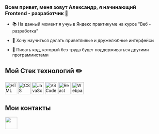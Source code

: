 ### Всем привет, меня зовут Александр, я начинающий Frontend - разработчик 👋

- 📚 На данный момент я учуь в Яндекс практикуме на курсе "Веб - разработка"

 - 👷 Хочу научиться делать приветливые и дружелюбные интерфейсы

 - 👯 Писать код, который без труда будет поддерживаться другими программистами
  
  ## Мой Стек технологий ✏️
  <p>
  <img src="https://cdn.icon-icons.com/icons2/2415/PNG/512/html_original_wordmark_logo_icon_146478.png" alt="HTML" height="40">
  <img src="https://cdn.icon-icons.com/icons2/2415/PNG/512/css_original_wordmark_logo_icon_146576.png" alt="CSS" height="40">
  <img src="https://cdn.icon-icons.com/icons2/2108/PNG/512/javascript_icon_130900.png" alt="JavaScript" height="40">
  <img src="https://cdn.icon-icons.com/icons2/2699/PNG/512/visualstudio_code_logo_icon_170247.png" alt="VSCode" height="40">
  <img src="https://cdn.icon-icons.com/icons2/2108/PNG/512/react_icon_130845.png" alt="React" height="40">
  <img src="https://cdn.icon-icons.com/icons2/2415/PNG/512/webpack_original_logo_icon_146300.png" alt="Webpack" height="40">
 
 ## Мои контакты
  [<img src="https://cdn.icon-icons.com/icons2/923/PNG/512/telegram_icon-icons.com_72055.png" height="40">](https://www.linkedin.com/in/artemii-pudovkin-6a9368205/)
<!--
**AlexLeibch/AlexLeibch** is a ✨ _special_ ✨ repository because its `README.md` (this file) appears on your GitHub profile.

Here are some ideas to get you started:

- 🔭 I’m currently working on ...
- 🌱 I’m currently learning ...
- 👯 I’m looking to collaborate on ...
- 🤔 I’m looking for help with ...
- 💬 Ask me about ...
- 📫 How to reach me: ...
- 😄 Pronouns: ...
- ⚡ Fun fact: ...
-->
